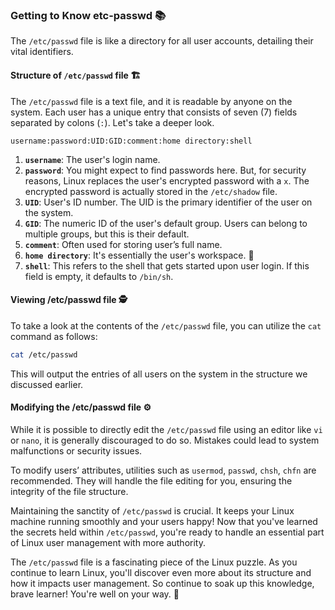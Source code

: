 ### Getting to Know etc-passwd 📚

The `/etc/passwd` file is like a directory for all user accounts, detailing their vital identifiers.

#### Structure of `/etc/passwd` file 🏗️ 

The `/etc/passwd` file is a text file, and it is readable by anyone on the system. Each user has a unique entry that consists of seven (7) fields separated by colons (`:`). Let's take a deeper look. 

```
username:password:UID:GID:comment:home directory:shell 
```

1. **`username`**: The user's login name. 
2. **`password`**: You might expect to find passwords here. But, for security reasons, Linux replaces the user's encrypted password with a `x`. The encrypted password is actually stored in the `/etc/shadow` file.
3. **`UID`**: User's ID number. The UID is the primary identifier of the user on the system. 
4. **`GID`**: The numeric ID of the user's default group. Users can belong to multiple groups, but this is their default.
5. **`comment`**: Often used for storing user’s full name.
6. **`home directory`**: It's essentially the user's workspace. 🙂
7. **`shell`**: This refers to the shell that gets started upon user login. If this field is empty, it defaults to `/bin/sh`.

#### Viewing /etc/passwd file 🕵️

To take a look at the contents of the `/etc/passwd` file, you can utilize the `cat` command as follows:

```bash
cat /etc/passwd
```

This will output the entries of all users on the system in the structure we discussed earlier.

#### Modifying the /etc/passwd file ⚙️

While it is possible to directly edit the `/etc/passwd` file using an editor like `vi` or `nano`, it is generally discouraged to do so. Mistakes could lead to system malfunctions or security issues. 

To modify users’ attributes, utilities such as `usermod`, `passwd`, `chsh`, `chfn` are recommended. They will handle the file editing for you, ensuring the integrity of the file structure.

Maintaining the sanctity of `/etc/passwd` is crucial. It keeps your Linux machine running smoothly and your users happy! Now that you've learned the secrets held within `/etc/passwd`, you're ready to handle an essential part of Linux user management with more authority. 

The `/etc/passwd` file is a fascinating piece of the Linux puzzle. As you continue to learn Linux, you'll discover even more about its structure and how it impacts user management. So continue to soak up this knowledge, brave learner! You're well on your way. 🚀